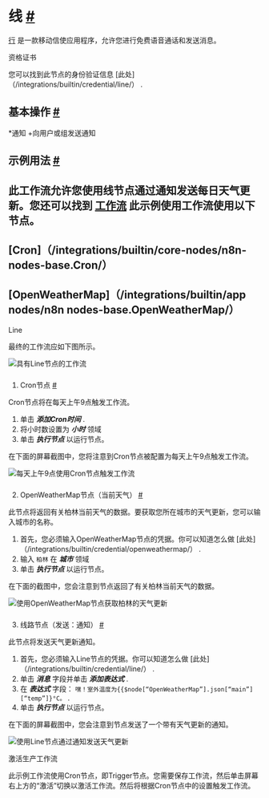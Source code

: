 


 线
 [#](#行 "永久链接")
===================================



[行](https://line.me/en/) 
 是一款移动信使应用程序，允许您进行免费语音通话和发送消息。
 




 资格证书
 



 您可以找到此节点的身份验证信息
 [此处]（/integrations/builtin/credential/line/）
 .
 




 基本操作
 [#](#基本操作 "永久链接")
-----------------------------------------------------------


*通知
	+向用户或组发送通知



 示例用法
 [#](#示例用法 "永久链接")
-----------------------------------------------------



 此工作流允许您使用线节点通过通知发送每日天气更新。您还可以找到
 [工作流](https://n8n.io/workflows/773) 
 此示例使用工作流使用以下节点。
-
 [Cron]（/integrations/builtin/core-nodes/n8n-nodes-base.Cron/）
 -
 [OpenWeatherMap]（/integrations/builtin/app nodes/n8n nodes-base.OpenWeatherMap/）
 -
 Line




 最终的工作流应如下图所示。
 



![具有Line节点的工作流](https://d33wubrfki0l68.cloudfront.net/cdc96752fdb76494aac56d90b057533dfe403ee8/3b974/_images/integrations/builtin/app-nodes/line/workflow.png)



### 
 1. Cron节点
 [#](#1-cron-node "永久链接")



 Cron节点将在每天上午9点触发工作流。
 


1. 单击
 ***添加Cron时间***
 .
2. 将小时数设置为
 ***小时***
 领域
3. 单击
 ***执行节点***
 以运行节点。



 在下面的屏幕截图中，您将注意到Cron节点被配置为每天上午9点触发工作流。
 



![每天上午9点使用Cron节点触发工作流](https://d33wubrfki0l68.cloudfront.net/c4b95c438a750b91d11c2eea64108058b1a99072/9042e/_images/integrations/builtin/app-nodes/line/cron_node.png)



### 
 2. OpenWeatherMap节点（当前天气）
 [#](#2-openweathermap-node-current-weater "永久链接")



 此节点将返回有关柏林当前天气的数据。要获取您所在城市的天气更新，您可以输入城市的名称。
 


1. 首先，您必须输入OpenWeatherMap节点的凭据。你可以知道怎么做
 [此处]（/integrations/builtin/credential/openweathermap/）
 .
2. 输入
 `柏林`
 在
 ***城市***
 领域
3. 单击
 ***执行节点***
 以运行节点。



 在下面的截图中，您会注意到节点返回了有关柏林当前天气的数据。
 



![使用OpenWeatherMap节点获取柏林的天气更新](https://d33wubrfki0l68.cloudfront.net/7960d0a99756dbf091ca57417196eeda5faf0af1/ececf/_images/integrations/builtin/app-nodes/line/openweathermap_node.png)



### 
 3. 线路节点（发送：通知）
 [#](#3-线-节点敏感通知 "永久链接")



 此节点将发送天气更新通知。
 


1. 首先，您必须输入Line节点的凭据。你可以知道怎么做
 [此处]（/integrations/builtin/credential/line/）
 .
2. 单击
 ***消息***
 字段并单击
 ***添加表达式***
 .
3. 在
 ***表达式***
 字段：
 `嘿！室外温度为{{$node[“OpenWeatherMap”].json[“main”][“temp”]}°C。`
 .
4. 单击
 ***执行节点***
 以运行节点。



 在下面的屏幕截图中，您会注意到节点发送了一个带有天气更新的通知。
 



![使用Line节点通过通知发送天气更新](https://d33wubrfki0l68.cloudfront.net/d4254695f34ab4bb1b7dbcb58d423abbd74ac797/fa416/_images/integrations/builtin/app-nodes/line/line_node.png)





 激活生产工作流
 



 此示例工作流使用Cron节点，即Trigger节点。您需要保存工作流，然后单击屏幕右上方的“激活”切换以激活工作流。然后将根据Cron节点中的设置触发工作流。
 





